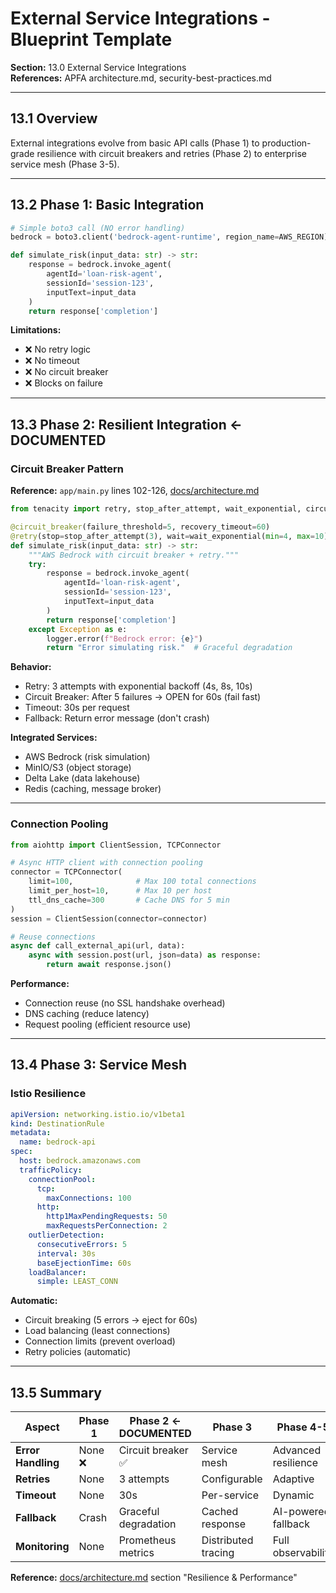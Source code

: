# External Service Integrations - Blueprint Template

**Section:** 13.0 External Service Integrations  
**References:** APFA architecture.md, security-best-practices.md

---

## 13.1 Overview

External integrations evolve from basic API calls (Phase 1) to production-grade resilience 
with circuit breakers and retries (Phase 2) to enterprise service mesh (Phase 3-5).

---

## 13.2 Phase 1: Basic Integration

```python
# Simple boto3 call (NO error handling)
bedrock = boto3.client('bedrock-agent-runtime', region_name=AWS_REGION)

def simulate_risk(input_data: str) -> str:
    response = bedrock.invoke_agent(
        agentId='loan-risk-agent',
        sessionId='session-123',
        inputText=input_data
    )
    return response['completion']
```

**Limitations:**
- ❌ No retry logic
- ❌ No timeout
- ❌ No circuit breaker
- ❌ Blocks on failure

---

## 13.3 Phase 2: Resilient Integration ← **DOCUMENTED**

### Circuit Breaker Pattern

**Reference:** `app/main.py` lines 102-126, [docs/architecture.md](../architecture.md)

```python
from tenacity import retry, stop_after_attempt, wait_exponential, circuit_breaker

@circuit_breaker(failure_threshold=5, recovery_timeout=60)
@retry(stop=stop_after_attempt(3), wait=wait_exponential(min=4, max=10))
def simulate_risk(input_data: str) -> str:
    """AWS Bedrock with circuit breaker + retry."""
    try:
        response = bedrock.invoke_agent(
            agentId='loan-risk-agent',
            sessionId='session-123',
            inputText=input_data
        )
        return response['completion']
    except Exception as e:
        logger.error(f"Bedrock error: {e}")
        return "Error simulating risk."  # Graceful degradation
```

**Behavior:**
- Retry: 3 attempts with exponential backoff (4s, 8s, 10s)
- Circuit Breaker: After 5 failures → OPEN for 60s (fail fast)
- Timeout: 30s per request
- Fallback: Return error message (don't crash)

**Integrated Services:**
- AWS Bedrock (risk simulation)
- MinIO/S3 (object storage)
- Delta Lake (data lakehouse)
- Redis (caching, message broker)

---

### Connection Pooling

```python
from aiohttp import ClientSession, TCPConnector

# Async HTTP client with connection pooling
connector = TCPConnector(
    limit=100,              # Max 100 total connections
    limit_per_host=10,      # Max 10 per host
    ttl_dns_cache=300       # Cache DNS for 5 min
)
session = ClientSession(connector=connector)

# Reuse connections
async def call_external_api(url, data):
    async with session.post(url, json=data) as response:
        return await response.json()
```

**Performance:**
- Connection reuse (no SSL handshake overhead)
- DNS caching (reduce latency)
- Request pooling (efficient resource use)

---

## 13.4 Phase 3: Service Mesh

### Istio Resilience

```yaml
apiVersion: networking.istio.io/v1beta1
kind: DestinationRule
metadata:
  name: bedrock-api
spec:
  host: bedrock.amazonaws.com
  trafficPolicy:
    connectionPool:
      tcp:
        maxConnections: 100
      http:
        http1MaxPendingRequests: 50
        maxRequestsPerConnection: 2
    outlierDetection:
      consecutiveErrors: 5
      interval: 30s
      baseEjectionTime: 60s
    loadBalancer:
      simple: LEAST_CONN
```

**Automatic:**
- Circuit breaking (5 errors → eject for 60s)
- Load balancing (least connections)
- Connection limits (prevent overload)
- Retry policies (automatic)

---

## 13.5 Summary

| Aspect | Phase 1 | Phase 2 ← DOCUMENTED | Phase 3 | Phase 4-5 |
|--------|---------|---------------------|---------|-----------|
| **Error Handling** | None ❌ | Circuit breaker ✅ | Service mesh | Advanced resilience |
| **Retries** | None | 3 attempts | Configurable | Adaptive |
| **Timeout** | None | 30s | Per-service | Dynamic |
| **Fallback** | Crash | Graceful degradation | Cached response | AI-powered fallback |
| **Monitoring** | None | Prometheus metrics | Distributed tracing | Full observability |

**Reference:** [docs/architecture.md](../architecture.md) section "Resilience & Performance"

